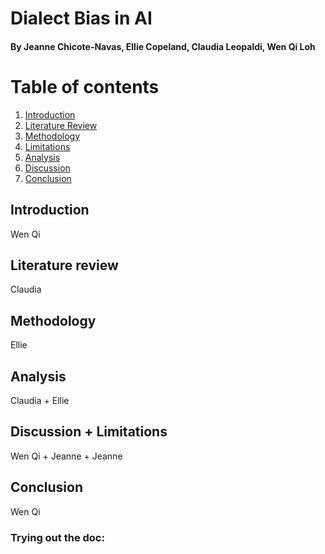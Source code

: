 # Dialect Bias in AI
#### By Jeanne Chicote-Navas, Ellie Copeland, Claudia Leopaldi, Wen Qi Loh
##
# Table of contents
1. [Introduction](#introduction)
2. [Literature Review](#litreview)
3. [Methodology](#methods)
4. [Limitations](#limits)
5. [Analysis](#analysis)
6. [Discussion](#discussion)
7. [Conclusion](#conclusion)

## Introduction <a name="introduction"></a>
Wen Qi 

## Literature review <a name="litreview"></a>
Claudia

## Methodology 
Ellie

## Analysis <a name="analysis"></a>
Claudia + Ellie

## Discussion <a name = "discussion"></a> + Limitations <a name="methods"></a>
Wen Qi + Jeanne + Jeanne

## Conclusion <a name = "conclusion"></a>
Wen Qi



### Trying out the doc:

